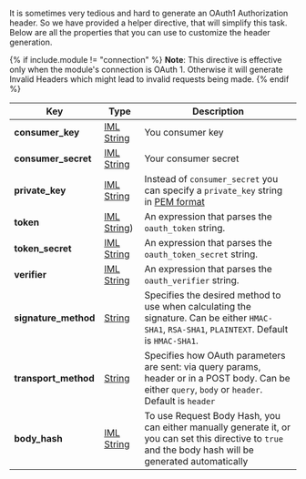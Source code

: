 It is sometimes very tedious and hard to generate an OAuth1
Authorization header. So we have provided a helper directive, that will
simplify this task. Below are all the properties that you can use to
customize the header generation.

{% if include.module != "connection" %}
**Note**: This directive is effective only when the module's connection
is OAuth 1. Otherwise it will generate Invalid Headers which might lead
to invalid requests being made.
{% endif %}

| Key                  | Type                                     | Description                                                                                                                                              |
| ---                  | ---                                      | ---                                                                                                                                                      |
| **consumer_key**     | [IML String](other/types.md#iml-string)  | You consumer key                                                                                                                                         |
| **consumer_secret**  | [IML String](other/types.md#iml-string)  | Your consumer secret                                                                                                                                     |
| **private_key**      | [IML String](other/types.md#iml-string)  | Instead of `consumer_secret` you can specify a `private_key` string in [PEM format](http://how2ssl.com/articles/working_with_pem_files/)                 |
| **token**            | [IML String](other/types.md#iml-string)) | An expression that parses the `oauth_token` string.                                                                                                      |
| **token_secret**     | [IML String](other/types.md#iml-string)  | An expression that parses the `oauth_token_secret` string.                                                                                               |
| **verifier**         | [IML String](other/types.md#iml-string)  | An expression that parses the `oauth_verifier` string.                                                                                                   |
| **signature_method** | [String](other/types.md#string)          | Specifies the desired method to use when calculating the signature. Can be either `HMAC-SHA1`, `RSA-SHA1`, `PLAINTEXT`. Default is `HMAC-SHA1`.          |
| **transport_method** | [String](other/types.md#string)          | Specifies how OAuth parameters are sent: via query params, header or in a POST body. Can be either `query`, `body` or `header`. Default is `header`      |
| **body_hash**        | [IML String](other/types.md#iml-string)  | To use Request Body Hash, you can either manually generate it, or you can set this directive to `true` and the body hash will be generated automatically |